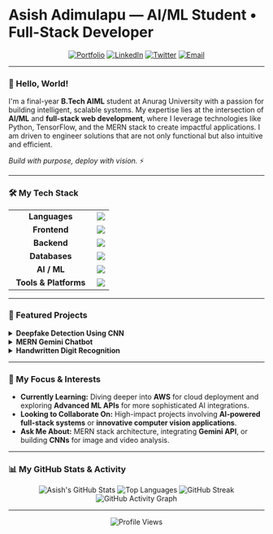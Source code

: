 # Asish Adimulapu — AI/ML Student • Full-Stack Developer

<div align="center">

[![Portfolio](https://img.shields.io/badge/Portfolio-000000?style=for-the-badge&logo=About.me&logoColor=white)](https://www.asish.engineer)
[![LinkedIn](https://img.shields.io/badge/LinkedIn-0077B5?style=for-the-badge&logo=linkedin&logoColor=white)](https://www.linkedin.com/in/asish-adimulapu/)
[![Twitter](https://img.shields.io/badge/X-000000?style=for-the-badge&logo=x&logoColor=white)](https://x.com/AsishPersonal)
[![Email](https://img.shields.io/badge/Email-D14836?style=for-the-badge&logo=gmail&logoColor=white)](mailto:asishadandy87@gmail.com)

</div>

---

### 👋 Hello, World!

I'm a final-year **B.Tech AIML** student at Anurag University with a passion for building intelligent, scalable systems. My expertise lies at the intersection of **AI/ML** and **full-stack web development**, where I leverage technologies like Python, TensorFlow, and the MERN stack to create impactful applications. I am driven to engineer solutions that are not only functional but also intuitive and efficient.

*Build with purpose, deploy with vision.* ⚡

---

### 🛠️ My Tech Stack

<table>
  <tr>
    <td align="center" width="150">
      <strong>Languages</strong>
    </td>
    <td>
      <img src="https://skillicons.dev/icons?i=java,python,javascript,c" />
    </td>
  </tr>
  <tr>
    <td align="center">
      <strong>Frontend</strong>
    </td>
    <td>
      <img src="https://skillicons.dev/icons?i=react,html,css,tailwind" />
    </td>
  </tr>
  <tr>
    <td align="center">
      <strong>Backend</strong>
    </td>
    <td>
      <img src="https://skillicons.dev/icons?i=nodejs,express" />
    </td>
  </tr>
  <tr>
    <td align="center">
      <strong>Databases</strong>
    </td>
    <td>
      <img src="https://skillicons.dev/icons?i=mongodb" />
    </td>
  </tr>
  <tr>
    <td align="center">
      <strong>AI / ML</strong>
    </td>
    <td>
      <img src="https://skillicons.dev/icons?i=tensorflow,keras,opencv" />
    </td>
  </tr>
  <tr>
    <td align="center">
      <strong>Tools & Platforms</strong>
    </td>
    <td>
      <img src="https://skillicons.dev/icons?i=git,github,postman,vercel" />
    </td>
  </tr>
</table>

---

### 🚀 Featured Projects

<details>
<summary><strong>Deepfake Detection Using CNN</strong></summary>
<br>
A robust deep learning model to detect deepfake videos, achieving high accuracy on public datasets. The project involved creating a data pipeline with OpenCV for frame extraction and face detection, and building a fine-tuned Convolutional Neural Network (CNN) to identify manipulation artifacts.
<br><br>
🛠️ **Tech Stack:** Python, TensorFlow, Keras, OpenCV, NumPy
<br>
🔗 [View Project on GitHub](https://github.com/asishadimulapu/Deepfake_Detection)
</details>

<details>
<summary><strong>MERN Gemini Chatbot</strong></summary>
<br>
A full-stack chatbot application built with the MERN stack and powered by the Gemini API. It features secure user authentication with JWT and persists chat history in MongoDB, providing a seamless and intelligent conversational experience.
<br><br>
🛠️ **Tech Stack:** MongoDB, Express.js, React.js, Node.js, Gemini API, JWT
<br>
🔗 [View Frontend Repo](https://github.com/asishadimulapu/ChatBotFrontend)
<br>
🔗 [View Backend Repo](https://github.com/asishadimulapu/ChatBotGeminiBackend)
</details>

<details>
<summary><strong>Handwritten Digit Recognition</strong></summary>
<br>
A classic machine learning project featuring a CNN model built with TensorFlow and Keras to classify digits from the MNIST dataset. The application includes a user-friendly GUI built with Tkinter that allows users to draw a digit and get real-time predictions.
<br><br>
🛠️ **Tech Stack:** Python, TensorFlow, Keras, Tkinter, PIL
<br>
🔗 [View Project on GitHub](https://github.com/asishadimulapu/HandWrittenDigitRecognition)
</details>

---

### 🌱 My Focus & Interests

* **Currently Learning:** Diving deeper into **AWS** for cloud deployment and exploring **Advanced ML APIs** for more sophisticated AI integrations.
* **Looking to Collaborate On:** High-impact projects involving **AI-powered full-stack systems** or **innovative computer vision applications**.
* **Ask Me About:** MERN stack architecture, integrating **Gemini API**, or building **CNNs** for image and video analysis.

---

### 📊 My GitHub Stats & Activity

<p align="center">
  <img src="https://github-readme-stats.vercel.app/api?username=asishadimulapu&show_icons=true&theme=tokyonight" alt="Asish's GitHub Stats" />
  <img src="https://github-readme-stats.vercel.app/api/top-langs/?username=asishadimulapu&layout=compact&theme=tokyonight" alt="Top Languages" />
  <img src="https://streak-stats.demolab.com?user=asishadimulapu&theme=tokyonight" alt="GitHub Streak" />
  <img src="https://github-readme-activity-graph.vercel.app/graph?username=asishadimulapu&theme=tokyo-night&hide_border=true&area=true" alt="GitHub Activity Graph" />
</p>

---
<p align="center">
  <img src="https://komarev.com/ghpvc/?username=asishadimulapu&label=Profile+Views&color=blueviolet&style=flat-square" alt="Profile Views"/>
</p>
